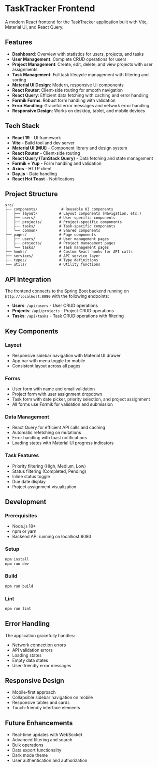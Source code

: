 # TaskTracker Frontend

A modern React frontend for the TaskTracker application built with Vite, Material UI, and React Query.

## Features

- **Dashboard**: Overview with statistics for users, projects, and tasks
- **User Management**: Complete CRUD operations for users
- **Project Management**: Create, edit, delete, and view projects with user assignments
- **Task Management**: Full task lifecycle management with filtering and sorting
- **Material UI Design**: Modern, responsive UI components
- **React Router**: Client-side routing for smooth navigation
- **React Query**: Efficient data fetching with caching and error handling
- **Formik Forms**: Robust form handling with validation
- **Error Handling**: Graceful error messages and network error handling
- **Responsive Design**: Works on desktop, tablet, and mobile devices

## Tech Stack

- **React 19** - UI framework
- **Vite** - Build tool and dev server
- **Material UI (MUI)** - Component library and design system
- **React Router** - Client-side routing
- **React Query (TanStack Query)** - Data fetching and state management
- **Formik + Yup** - Form handling and validation
- **Axios** - HTTP client
- **Day.js** - Date handling
- **React Hot Toast** - Notifications

## Project Structure

```
src/
├── components/           # Reusable UI components
│   ├── layout/          # Layout components (Navigation, etc.)
│   ├── users/           # User-specific components
│   ├── projects/        # Project-specific components
│   ├── tasks/           # Task-specific components
│   └── common/          # Shared components
├── pages/               # Page components
│   ├── users/           # User management pages
│   ├── projects/        # Project management pages
│   └── tasks/           # Task management pages
├── hooks/               # Custom React hooks for API calls
├── services/            # API service layer
├── types/               # Type definitions
└── utils/               # Utility functions
```

## API Integration

The frontend connects to the Spring Boot backend running on `http://localhost:8080` with the following endpoints:

- **Users**: `/api/users` - User CRUD operations
- **Projects**: `/api/projects` - Project CRUD operations  
- **Tasks**: `/api/tasks` - Task CRUD operations with filtering

## Key Components

### Layout
- Responsive sidebar navigation with Material UI drawer
- App bar with menu toggle for mobile
- Consistent layout across all pages

### Forms
- User form with name and email validation
- Project form with user assignment dropdown
- Task form with date picker, priority selection, and project assignment
- All forms use Formik for validation and submission

### Data Management
- React Query for efficient API calls and caching
- Automatic refetching on mutations
- Error handling with toast notifications
- Loading states with Material UI progress indicators

### Task Features
- Priority filtering (High, Medium, Low)
- Status filtering (Completed, Pending)
- Inline status toggle
- Due date display
- Project assignment visualization

## Development

### Prerequisites
- Node.js 18+
- npm or yarn
- Backend API running on localhost:8080

### Setup
```bash
npm install
npm run dev
```

### Build
```bash
npm run build
```

### Lint
```bash
npm run lint
```

## Error Handling

The application gracefully handles:
- Network connection errors
- API validation errors
- Loading states
- Empty data states
- User-friendly error messages

## Responsive Design

- Mobile-first approach
- Collapsible sidebar navigation on mobile
- Responsive tables and cards
- Touch-friendly interface elements

## Future Enhancements

- Real-time updates with WebSocket
- Advanced filtering and search
- Bulk operations
- Data export functionality
- Dark mode theme
- User authentication and authorization
